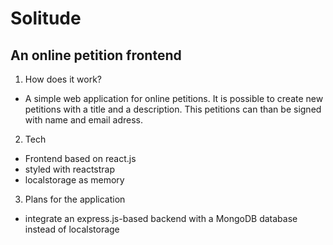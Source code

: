 # Solitude
## An online petition frontend

1. How does it work?
- A simple web application for online petitions. It is possible to create new petitions with a title and a description. This petitions can than be signed with name and email adress. 

2. Tech
- Frontend based on react.js  
- styled with reactstrap
- localstorage as memory

3. Plans for the application
- integrate an express.js-based backend with a MongoDB database instead of localstorage
